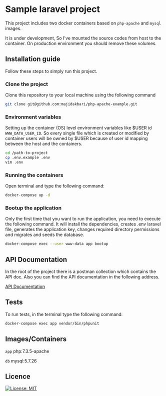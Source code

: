# Sample laravel project
This project includes two docker containers based on `php-apache` and `mysql` images.

It is under development, So I've mounted the source codes from host to the container. On production environment you should remove these volumes.

## Installation guide
Follow these steps to simply run this project.

### Clone the project
Clone this repository to your local machine using the following command
```bash
git clone git@github.com:majidakbari/php-apache-example.git
```

### Environment variables
Setting up the container (OS) level environment variables like $USER id `WWW_DATA_USER_ID`. So every single file which is created or modified by container users will be owned by $USER because of user id mapping between the host and the containers.
```bash
cd /path-to-project
cp .env.example .env
vim .env
```


### Running the containers
Open terminal and type the following command:
```bash
docker-compose up -d 
```

### Bootup the application

Only the first time that you want to run the application, you need to execute the following command.
It will install the dependencies, creates .env laravel file, generates the application key, changes required directory permissions and migrates and seeds the database.

```bash
docker-compose exec --user www-data app bootup
```


## API Documentation
In the root of the project there is a postman collection which contains the API doc.
Also you can find the API documentation in the following address.

[API Documentation](https://documenter.getpostman.com/view/1493779/S1TPc1f6?version=latest#23c8dae8-278f-4f37-bc45-80fb8c333ddf)

## Tests
To run tests, in the terminal type the following command:
```bash
docker-compose exec app vendor/bin/phpunit
```

## Images/Containers

`app`
php:7.3.5-apache

`db`
mysql:5.7.26

## Licence

[![License: MIT](https://img.shields.io/badge/License-MIT-yellow.svg)](https://opensource.org/licenses/MIT)